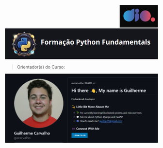 <div align="right">
<img src="assets/icon_dio_single.png" alt="Logo da DIO">
</div>

<div align="center">
     <img src="assets/logo_python-dio.png" alt="Logo Python">
</div>

>Orientador(a) do Curso: 
<div align="center">
     <a href="https://github.com/guicarvalho">
          <img src="./assets/professor.png" alt="Foto com os dados do orientador do curso">
     </a>
</div>
